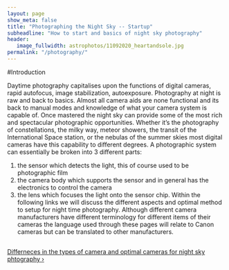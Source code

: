 ```yaml
---
layout: page
show_meta: false
title: "Photographing the Night Sky -- Startup"
subheadline: "How to start and basics of night sky photography"
header:
   image_fullwidth: astrophotos/11092020_heartandsole.jpg
permalink: "/photography/"
---
```

#Introduction

Daytime photography capitalises upon the functions of digital cameras, rapid autofocus, image stabilization, autoexposure. Photography at night is raw and back to basics. Almost all camera aids are none functional and its back to manual modes and knowledge of what your camera system is capable of. Once mastered the night sky can provide some of the most rich and spectacular photographic opportunities. Whether it’s the photography of constellations, the milky way, meteor showers, the transit of the International Space station, or the nebulas of the summer skies most digital cameras have this capability to different degrees. 
A photographic system can essentially be broken into 3 different parts:
1)	the sensor which detects the light, this of course used to be photographic film
2)	the camera body which supports the sensor and in general has the electronics to control the camera
3)	the lens which focuses the light onto the sensor chip. 
Within the following links we will discuss the different aspects and optimal method to setup for night time photography. Although different camera manufacturers have different terminology for different items of their cameras the language used through these pages will relate to Canon cameras but can be translated to other manufacturers.
      
##
<a class="radius button small" href="{{ site.url }}{{ site.baseurl }}/photography/camera/">Differneces in the types of camera and optimal cameras for night sky phtography ›</a>
